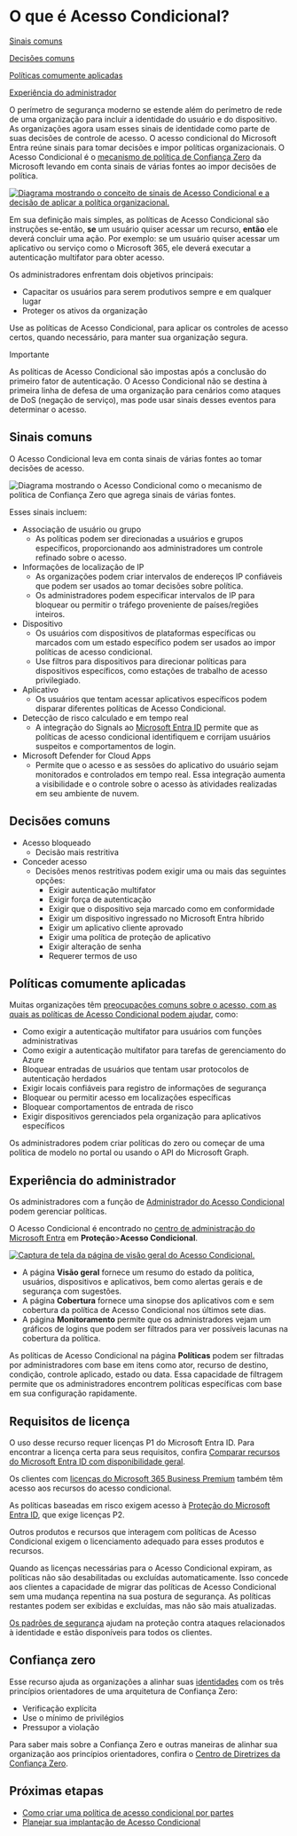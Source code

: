 # O que é Acesso Condicional?

[Sinais comuns](https://learn.microsoft.com/pt-br/entra/identity/conditional-access/overview#common-signals)

[Decisões comuns](https://learn.microsoft.com/pt-br/entra/identity/conditional-access/overview#common-decisions)

[Políticas comumente aplicadas](https://learn.microsoft.com/pt-br/entra/identity/conditional-access/overview#commonly-applied-policies)

[Experiência do administrador](https://learn.microsoft.com/pt-br/entra/identity/conditional-access/overview#administrator-experience)

O perímetro de segurança moderno se estende além do perímetro de rede de uma organização para incluir a identidade do usuário e do dispositivo. As organizações agora usam esses sinais de identidade como parte de suas decisões de controle de acesso. O acesso condicional do Microsoft Entra reúne sinais para tomar decisões e impor políticas organizacionais. O Acesso Condicional é o [mecanismo de política de Confiança Zero](https://learn.microsoft.com/pt-br/security/zero-trust/deploy/identity) da Microsoft levando em conta sinais de várias fontes ao impor decisões de política.

[![Diagrama mostrando o conceito de sinais de Acesso Condicional e a decisão de aplicar a política organizacional.](https://learn.microsoft.com/pt-br/entra/identity/conditional-access/media/common-conditional-access-media/conditional-access-signal-decision-enforcement.png)](https://learn.microsoft.com/pt-br/entra/identity/conditional-access/media/common-conditional-access-media/conditional-access-signal-decision-enforcement.png#lightbox)

Em sua definição mais simples, as políticas de Acesso Condicional são instruções se-então, **se** um usuário quiser acessar um recurso, **então** ele deverá concluir uma ação. Por exemplo: se um usuário quiser acessar um aplicativo ou serviço como o Microsoft 365, ele deverá executar a autenticação multifator para obter acesso.

Os administradores enfrentam dois objetivos principais:

- Capacitar os usuários para serem produtivos sempre e em qualquer lugar
- Proteger os ativos da organização

Use as políticas de Acesso Condicional, para aplicar os controles de acesso certos, quando necessário, para manter sua organização segura.

 Importante

As políticas de Acesso Condicional são impostas após a conclusão do primeiro fator de autenticação. O Acesso Condicional não se destina à primeira linha de defesa de uma organização para cenários como ataques de DoS (negação de serviço), mas pode usar sinais desses eventos para determinar o acesso.



## Sinais comuns

O Acesso Condicional leva em conta sinais de várias fontes ao tomar decisões de acesso.

![Diagrama mostrando o Acesso Condicional como o mecanismo de política de Confiança Zero que agrega sinais de várias fontes.](https://learn.microsoft.com/pt-br/entra/identity/conditional-access/media/overview/conditional-access-central-policy-engine-zero-trust.png)

Esses sinais incluem:

- Associação de usuário ou grupo
  - As políticas podem ser direcionadas a usuários e grupos específicos, proporcionando aos administradores um controle refinado sobre o acesso.
- Informações de localização de IP
  - As organizações podem criar intervalos de endereços IP confiáveis que podem ser usados ao tomar decisões sobre política.
  - Os administradores podem especificar intervalos de IP para bloquear ou permitir o tráfego proveniente de países/regiões inteiros.
- Dispositivo
  - Os usuários com dispositivos de plataformas específicas ou marcados com um estado específico podem ser usados ao impor políticas de acesso condicional.
  - Use filtros para dispositivos para direcionar políticas para dispositivos específicos, como estações de trabalho de acesso privilegiado.
- Aplicativo
  - Os usuários que tentam acessar aplicativos específicos podem disparar diferentes políticas de Acesso Condicional.
- Detecção de risco calculado e em tempo real
  - A integração do Signals ao [Microsoft Entra ID](https://learn.microsoft.com/pt-br/entra/id-protection/overview-identity-protection) permite que as políticas de acesso condicional identifiquem e corrijam usuários suspeitos e comportamentos de login.
- Microsoft Defender for Cloud Apps
  - Permite que o acesso e as sessões do aplicativo do usuário sejam monitorados e controlados em tempo real. Essa integração aumenta a visibilidade e o controle sobre o acesso às atividades realizadas em seu ambiente de nuvem.



## Decisões comuns

- Acesso bloqueado
  - Decisão mais restritiva
- Conceder acesso
  - Decisões menos restritivas podem exigir uma ou mais das seguintes opções:
    - Exigir autenticação multifator
    - Exigir força de autenticação
    - Exigir que o dispositivo seja marcado como em conformidade
    - Exigir um dispositivo ingressado no Microsoft Entra híbrido
    - Exigir um aplicativo cliente aprovado
    - Exigir uma política de proteção de aplicativo
    - Exigir alteração de senha
    - Requerer termos de uso



## Políticas comumente aplicadas

Muitas organizações têm [preocupações comuns sobre o acesso, com as quais as políticas de Acesso Condicional podem ajudar](https://learn.microsoft.com/pt-br/entra/identity/conditional-access/concept-conditional-access-policy-common), como:

- Como exigir a autenticação multifator para usuários com funções administrativas
- Como exigir a autenticação multifator para tarefas de gerenciamento do Azure
- Bloquear entradas de usuários que tentam usar protocolos de autenticação herdados
- Exigir locais confiáveis para registro de informações de segurança
- Bloquear ou permitir acesso em localizações específicas
- Bloquear comportamentos de entrada de risco
- Exigir dispositivos gerenciados pela organização para aplicativos específicos

Os administradores podem criar políticas do zero ou começar de uma política de modelo no portal ou usando o API do Microsoft Graph.



## Experiência do administrador

Os administradores com a função de [Administrador do Acesso Condicional](https://learn.microsoft.com/pt-br/entra/identity/role-based-access-control/permissions-reference#conditional-access-administrator) podem gerenciar políticas.

O Acesso Condicional é encontrado no [centro de administração do Microsoft Entra](https://entra.microsoft.com/) em **Proteção**>**Acesso Condicional**.

[![Captura de tela da página de visão geral do Acesso Condicional.](https://learn.microsoft.com/pt-br/entra/identity/conditional-access/media/overview/conditional-access-overview.png)](https://learn.microsoft.com/pt-br/entra/identity/conditional-access/media/overview/conditional-access-overview.png#lightbox)

- A página **Visão geral** fornece um resumo do estado da política, usuários, dispositivos e aplicativos, bem como alertas gerais e de segurança com sugestões.
- A página **Cobertura** fornece uma sinopse dos aplicativos com e sem cobertura da política de Acesso Condicional nos últimos sete dias.
- A página **Monitoramento** permite que os administradores vejam um gráficos de logins que podem ser filtrados para ver possíveis lacunas na cobertura da política.

As políticas de Acesso Condicional na página **Políticas** podem ser filtradas por administradores com base em itens como ator, recurso de destino, condição, controle aplicado, estado ou data. Essa capacidade de filtragem permite que os administradores encontrem políticas específicas com base em sua configuração rapidamente.



## Requisitos de licença

O uso desse recurso requer licenças P1 do Microsoft Entra ID. Para encontrar a licença certa para seus requisitos, confira [Comparar recursos do Microsoft Entra ID com disponibilidade geral](https://www.microsoft.com/security/business/identity-access-management/azure-ad-pricing).

Os clientes com [licenças do Microsoft 365 Business Premium](https://learn.microsoft.com/pt-br/office365/servicedescriptions/office-365-service-descriptions-technet-library) também têm acesso aos recursos do acesso condicional.

As políticas baseadas em risco exigem acesso à [Proteção do Microsoft Entra ID](https://learn.microsoft.com/pt-br/entra/id-protection/overview-identity-protection), que exige licenças P2.

Outros produtos e recursos que interagem com políticas de Acesso Condicional exigem o licenciamento adequado para esses produtos e recursos.

Quando as licenças necessárias para o Acesso Condicional expiram, as políticas não são desabilitadas ou excluídas automaticamente. Isso concede aos clientes a capacidade de migrar das políticas de Acesso Condicional sem uma mudança repentina na sua postura de segurança. As políticas restantes podem ser exibidas e excluídas, mas não são mais atualizadas.

[Os padrões de segurança](https://learn.microsoft.com/pt-br/entra/fundamentals/security-defaults) ajudam na proteção contra ataques relacionados à identidade e estão disponíveis para todos os clientes.



## Confiança zero

Esse recurso ajuda as organizações a alinhar suas [identidades](https://learn.microsoft.com/pt-br/security/zero-trust/deploy/identity) com os três princípios orientadores de uma arquitetura de Confiança Zero:

- Verificação explícita
- Use o mínimo de privilégios
- Pressupor a violação

Para saber mais sobre a Confiança Zero e outras maneiras de alinhar sua organização aos princípios orientadores, confira o [Centro de Diretrizes da Confiança Zero](https://learn.microsoft.com/pt-br/security/zero-trust/).



## Próximas etapas

- [Como criar uma política de acesso condicional por partes](https://learn.microsoft.com/pt-br/entra/identity/conditional-access/concept-conditional-access-policies)
- [Planejar sua implantação de Acesso Condicional](https://learn.microsoft.com/pt-br/entra/identity/conditional-access/plan-conditional-access)